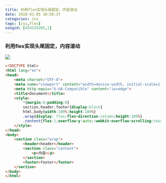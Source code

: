 ```yaml
---
title: 利用flex实现头尾固定，内容滚动
date: 2018-01-05 10:58:37
categories: css
tags: [css,flex]
songid: [454224285,1]
---
```

### 利用flex实现头尾固定，内容滚动
![](https://images.pexels.com/photos/767311/pexels-photo-767311.jpeg?w=940&h=650&auto=compress&cs=tinysrgb)
<!-- more -->
```html
<!DOCTYPE html>
<html lang="en">
<head>
    <meta charset="UTF-8">
    <meta name="viewport" content="width=device-width, initial-scale=1.0">
    <meta http-equiv="X-UA-Compatible" content="ie=edge">
    <title>Document</title>
    <style>
        *{margin:0;padding:0}
        section,header,footer{display:block}
        html,body{width:100%;height:100%}
        .wrap{display: flex;flex-direction:column;height:100%}
        .content{flex:1;overflow-y:auto;-webkit-overflow-scrolling:touch;}
    </style>
</head>
<body>
    <section class="wrap">
        <header>header</header>
        <section class="content">
            <p>内容</p>
        </section>
        <footer>footer</footer>
    </section>
</body>
</html>
```